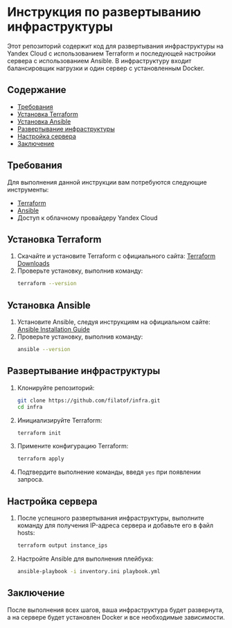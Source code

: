 # Инструкция по развертыванию инфраструктуры

Этот репозиторий содержит код для развертывания инфраструктуры на Yandex Cloud с использованием Terraform и последующей настройки сервера с использованием Ansible. В инфраструктуру входит балансировщик нагрузки и один сервер с установленным Docker.

## Содержание

- [Требования](#требования)
- [Установка Terraform](#установка-terraform)
- [Установка Ansible](#установка-ansible)
- [Развертывание инфраструктуры](#развертывание-инфраструктуры)
- [Настройка сервера](#настройка-сервера)
- [Заключение](#заключение)

## Требования

Для выполнения данной инструкции вам потребуются следующие инструменты:

- [Terraform](https://www.terraform.io/downloads.html)
- [Ansible](https://docs.ansible.com/ansible/latest/installation_guide/intro_installation.html)
- Доступ к облачному провайдеру Yandex Cloud

## Установка Terraform

1. Скачайте и установите Terraform с официального сайта: [Terraform Downloads](https://www.terraform.io/downloads.html)
2. Проверьте установку, выполнив команду:
    ```sh
    terraform --version
    ```

## Установка Ansible

1. Установите Ansible, следуя инструкциям на официальном сайте: [Ansible Installation Guide](https://docs.ansible.com/ansible/latest/installation_guide/intro_installation.html)
2. Проверьте установку, выполнив команду:
    ```sh
    ansible --version
    ```

## Развертывание инфраструктуры

1. Клонируйте репозиторий:
    ```sh
    git clone https://github.com/filatof/infra.git
    cd infra
    ```

2. Инициализируйте Terraform:
    ```sh
    terraform init
    ```

3. Примените конфигурацию Terraform:
    ```sh
    terraform apply
    ```

4. Подтвердите выполнение команды, введя `yes` при появлении запроса.

## Настройка сервера

1. После успешного развертывания инфраструктуры, выполните команду для получения IP-адреса сервера и добавьте его в файл hosts:
    ```sh
    terraform output instance_ips
    ```

2. Настройте Ansible для выполнения плейбука:
    ```sh
    ansible-playbook -i inventory.ini playbook.yml
    ```

## Заключение

После выполнения всех шагов, ваша инфраструктура будет развернута, а на сервере будет установлен Docker и все необходимые зависимости.


